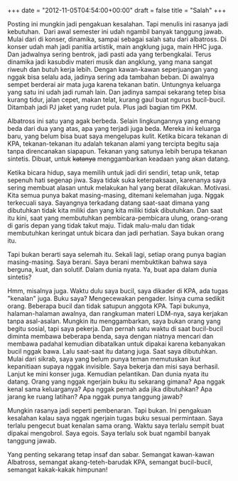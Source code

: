 +++
date = "2012-11-05T04:54:00+00:00"
draft = false
title = "Salah"
+++
<p>Posting ini mungkin jadi pengakuan kesalahan. Tapi menulis ini rasanya jadi kebutuhan. &nbsp;Dari awal semester ini udah ngambil banyak tanggung jawab. Mulai dari di konser, dinamika, sampai sebagai salah satu dari albatross. Di konser udah mah jadi panitia artistik, main angklung juga, main HHC juga. Dan jadwalnya sering bentrok, jadi pasti ada yang terbengkalai. Terus dinamika jadi kasubdiv materi musik dan angklung, yang mana sangat riweuh dan butuh kerja lebih. Dengan kawan-kawan seperjuangan yang nggak bisa selalu ada, jadinya sering ada tambahan beban. Di awalnya sempet berderai air mata juga karena tekanan batin. Untungnya keluarga yang satu ini udah jadi rumah lain. Dan jadinya sampai sekarang tetep bisa kurang tidur, jalan cepet, makan telat, kurang gaul buat ngurus bucil-bucil. Ditambah jadi PJ jaket yang rudet pula. Plus jadi bagian tim PKM.</p>
<p>Albatross ini satu yang agak berbeda. Selain lingkungannya yang emang beda dari dua yang atas, apa yang terjadi juga beda. Mereka ini keluarga baru, yang belum bisa buat saya mengelupas kulit. Ketika bicara tekanan di KPA, tekanan-tekanan itu adalah tekanan alami yang tercipta begitu saja tanpa direncanakan siapapun. Tekanan yang satunya lebih berupa tekanan sintetis. Dibuat, untuk <strike>katanya</strike> menggambarkan keadaan yang akan datang.</p>
<p>Ketika bicara hidup, saya memilih untuk jadi diri sendiri, tetap unik, tetap sepenuh hati segenap jiwa. Saya tidak suka keterpaksaan, karenanya saya sering membuat alasan untuk melakukan hal yang berat dilakukan. Motivasi. Kita semua punya bakat masing-masing, ditemani kelemahan juga. Nggak terkecuali saya. Sayangnya terkadang datang saat-saat dimana yang dibutuhkan tidak kita miliki dan yang kita miliki tidak dibutuhkan. Dan saat itu kini, saat yang membutuhkan pembicara-pembicara ulung, orang-orang di garis depan yang tidak takut maju. Tidak malu-malu dan tidak membutuhkan keringat untuk bicara dan jadi perhatian. Saya bukan orang itu.&nbsp;</p>
<p>Tapi bukan berarti saya selemah itu. Sekali lagi, setiap orang punya bagian masing-masing. Saya berani. Saya berani membuktikan bahwa saya berguna, kuat, dan solutif. Dalam dunia nyata. Ya, buat apa dalam dunia sintetis?</p>
<p>Hmm, misalnya juga. Waktu dulu saya bucil, saya dikader di KPA, ada tugas "kenalan" juga. Buku saya? Mengecewakan pengader. Isinya cuma sedikit orang. Beberapa bucil dan tidak satupun anggota KPA. Tapi bukunya, halaman-halaman awalnya, dan rangkuman materi LDM-nya, saya kerjakan tanpa asal-asalan. Mungkin itu menggambarkan, saya bukan orang yang begitu sosial, tapi saya pekerja. Dan pernah satu waktu di saat bucil-bucil diminta membawa beberapa benda, saya dengan niatnya mencari dan membawa padahal kemudian dibatalkan untuk dipakai karena kebanyakan bucil nggak bawa. Lalu saat-saat itu datang juga. Saat saya dibutuhkan. Mulai dari sikrab, saya yang belum punya teman memutuskan ikut kepanitiaan supaya nggak invisible. Saya bekerja dan misi saya berhasil. Lanjut ke mini konser juga. Kemudian pelantikan. Dan dunia nyata itu datang. Orang yang nggak ngerjain buku itu sekarang gimana? Apa nggak kenal sama keluarganya? Apa nggak pernah ada jika dibutuhkan? Apa jarang ke ruang latihan? Apa nggak punya tanggung jawab?</p>
<p>Mungkin rasanya jadi seperti pembenaran. Tapi bukan. Ini pengakuan kesalahan kalau saya nggak ngerjain tugas buku sesuai permintaan. Saya terlalu pengecut buat kenalan sama orang. Waktu saya terlalu sempit buat dipakai mengobrol. Saya egois. Saya terlalu sok buat ngambil banyak tanggung jawab.</p>
<p>Yang penting sekarang tetap insaf dan sabar. Semangat kawan-kawan Albatross, semangat akang-teteh-barudak KPA, semangat bucil-bucil, semangat kakak-kakak himpunan!</p>